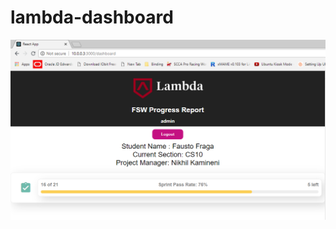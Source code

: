 # lambda-dashboard

![alt text](https://github.com/wladimir917/lambda-dashboard/blob/master/images/report.png)
